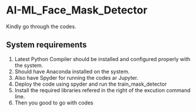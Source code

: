 # AI-ML_Face_Mask_Detector
Kindly go through the codes.
## System requirements
1. Latest Python Compiler should be installed and configured properly with the system.
2. Should have Anaconda installed on the system.
3. Also have Spyder for running the codes ar Jupyter.
4. Deploy the code using spyder and run the train_mask_detector 
5. Install the required libraries refered in the right of the excution command line.
6. Then you good to go with codes

